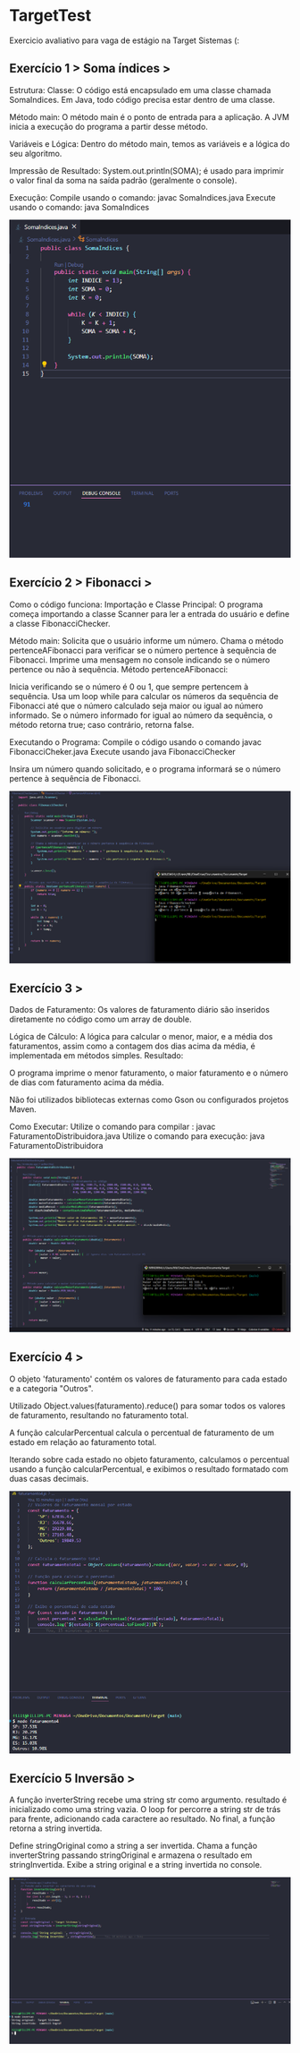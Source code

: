 # TargetTest
Exercicio avaliativo para vaga de estágio na Target Sistemas   (:


## Exercício 1 > Soma índices >

Estrutura:
Classe: O código está encapsulado em uma classe chamada SomaIndices. Em Java, todo código precisa estar dentro de uma classe.

Método main: O método main é o ponto de entrada para a aplicação. A JVM inicia a execução do programa a partir desse método.

Variáveis e Lógica: Dentro do método main, temos as variáveis e a lógica do seu algoritmo.

Impressão de Resultado: System.out.println(SOMA); é usado para imprimir o valor final da soma na saída padrão (geralmente o console).

Execução:
Compile usando o comando: javac SomaIndices.java
Execute usando o comando: java SomaIndices

![Imagem](./Soma%20Indices.png)

## Exercício 2 > Fibonacci >
Como o código funciona:
Importação e Classe Principal: O programa começa importando a classe Scanner para ler a entrada do usuário e define a classe FibonacciChecker.

Método main:
Solicita que o usuário informe um número.
Chama o método pertenceAFibonacci para verificar se o número pertence à sequência de Fibonacci.
Imprime uma mensagem no console indicando se o número pertence ou não à sequência.
Método pertenceAFibonacci:

Inicia verificando se o número é 0 ou 1, que sempre pertencem à sequência.
Usa um loop while para calcular os números da sequência de Fibonacci até que o número calculado seja maior ou igual ao número informado.
Se o número informado for igual ao número da sequência, o método retorna true; caso contrário, retorna false.


Executando o Programa:
Compile o código usando o comando javac FibonacciCheker.java
Execute usando java FibonacciChecker

Insira um número quando solicitado, e o programa informará se o número pertence à sequência de Fibonacci.

![Imagem](./Fibonacci%20Checker.png)


## Exercício 3 >

Dados de Faturamento:
Os valores de faturamento diário são inseridos diretamente no código como um array de double.

Lógica de Cálculo:
A lógica para calcular o menor, maior, e a média dos faturamentos, assim como a contagem dos dias acima da média, é implementada em métodos simples.
Resultado:

O programa imprime o menor faturamento, o maior faturamento e o número de dias com faturamento acima da média.

Não foi utilizados bibliotecas externas como Gson ou configurados projetos Maven.

Como Executar:
Utilize o comando para compilar : javac FaturamentoDistribuidora.java
Utilize o comando para execução: java FaturamentoDistribuidora

![Imagem](./Faturamento%20Distribuidora.png)


## Exercício 4 >

O objeto 'faturamento' contém os valores de faturamento para cada estado e a categoria "Outros".

Utilizado Object.values(faturamento).reduce() para somar todos os valores de faturamento, resultando no faturamento total.

A função calcularPercentual calcula o percentual de faturamento de um estado em relação ao faturamento total.

Iterando sobre cada estado no objeto faturamento, calculamos o percentual usando a função calcularPercentual, e exibimos o resultado formatado com duas casas decimais.

![Imagem](./Faturamento%20exercicio%204.png)


## Exercício 5 Inversão >

A função inverterString recebe uma string str como argumento.
resultado é inicializado como uma string vazia.
O loop for percorre a string str de trás para frente, adicionando cada caractere ao resultado.
No final, a função retorna a string invertida.

Define stringOriginal como a string a ser invertida.
Chama a função inverterString passando stringOriginal e armazena o resultado em stringInvertida.
Exibe a string original e a string invertida no console.

![Imagem](./Inversao.png)